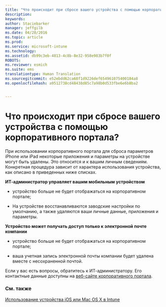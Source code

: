 ```yaml
---
title: "Что происходит при сбросе вашего устройства с помощью корпоративного портала? | Microsoft Intune"
description: 
keywords: 
author: Staciebarker
manager: jeffgilb
ms.date: 04/28/2016
ms.topic: article
ms.prod: 
ms.service: microsoft-intune
ms.technology: 
ms.assetid: db99c3eb-4813-4c8b-8e32-958e983b7f0f
ROBOTS: 
ms.reviewer: esmich
ms.suite: ems
translationtype: Human Translation
ms.sourcegitcommit: e52ebdd62ca68f1d9226def654961075400184a8
ms.openlocfilehash: a9512738cd48438d85c7a98b0d533fbe6e6b8ba2


---
```



# Что происходит при сбросе вашего устройства с помощью корпоративного портала?

При использовании корпоративного портала для сброса параметров iPhone или iPad некоторые приложения и параметры на устройстве могут быть удалены. Это относится и к вашим личным сведениям. Конкретная процедура зависит от характера использования устройства, как описано в приведенных ниже списках.

**ИТ-администратор управляет вашим мобильным устройством**

-   устройство больше не будет отображаться на корпоративном портале;

-   На устройстве восстанавливаются заводские настройки по умолчанию, а также удаляются ваши личные данные, приложения и параметры.

**Устройство может получать доступ только к электронной почте компании**

-   устройство больше не будет отображаться на корпоративном портале;

-   ваша учетная запись электронной почты компании будет удалена вместе с несохраненной почтой.

Если у вас есть вопросы, обратитесь к ИТ-администратору. Его контактные данные доступны на [веб-сайте корпоративного портала](http://portal.manage.microsoft.com).

### См. также
[Использование устройства iOS или Mac OS X в Intune](using-your-ios-or-mac-os-x-device-with-intune.md)


<!--HONumber=Jun16_HO4-->


